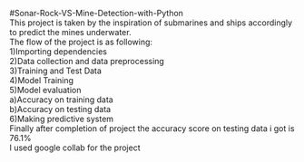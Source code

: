 #Sonar-Rock-VS-Mine-Detection-with-Python  
 This project is taken by the inspiration of submarines and ships accordingly to predict the mines underwater.  
 The flow of the project is as following:  
 1)Importing dependencies  
 2)Data collection and data preprocessing  
 3)Training and Test Data  
 4)Model Training  
 5)Model evaluation  
  a)Accuracy on training data  
  b)Accuracy on testing data  
 6)Making predictive system  
 Finally after completion of project the accuracy score on testing data i got is 76.1%  
 I used google collab for the project
